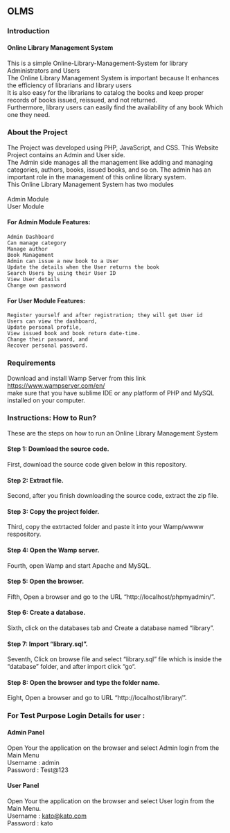 ## OLMS
### Introduction

#### Online Library Management System
This is a simple Online-Library-Management-System for library Administrators and Users<br/>
The Online Library Management System is important because It enhances the efficiency of librarians and library users<br/>
It is also easy for the librarians to catalog the books and keep proper records of books issued, reissued, and not returned.<br/>
Furthermore, library users can easily find the availability of any book Which one they need.

### About the Project
The Project was developed using PHP, JavaScript, and CSS. This Website Project contains an Admin and User side.<br/>
The Admin side manages all the management like adding and managing categories, authors, books, issued books, and so on. The admin has an important role in the management of this online library system.<br/>
This Online Library Management System has two modules<br/><br/>
Admin Module <br/>
User Module

#### For Admin Module Features:

    Admin Dashboard
    Can manage category
    Manage author
    Book Management
    Admin can issue a new book to a User
    Update the details when the User returns the book
    Search Users by using their User ID
    View User details
    Change own password

#### For User Module Features:

    Register yourself and after registration; they will get User id
    Users can view the dashboard,
    Update personal profile,
    View issued book and book return date-time.
    Change their password, and
    Recover personal password.
### Requirements
Download and install Wamp Server from this link https://www.wampserver.com/en/ <br/>
make sure that you have sublime IDE or any platform of PHP and MySQL installed on your computer.

### Instructions: How to Run?
These are the steps on how to run an Online Library Management System
#### Step 1: Download the source code. 
First, download the source code given below in this repository.
#### Step 2: Extract file.
Second, after you finish downloading the source code, extract the zip file.
#### Step 3: Copy the project folder.
Third, copy the extrtacted folder and paste it into your Wamp/wwww respository.
#### Step 4: Open the Wamp server.
Fourth, open Wamp and start Apache and MySQL.
#### Step 5: Open the browser.
Fifth, Open a browser and go to the URL “http://localhost/phpmyadmin/”.
#### Step 6: Create a database.
Sixth, click on the databases tab and Create a database named “library”.
#### Step 7: Import “library.sql”.
Seventh, Click on browse file and select “library.sql” file which is inside the “database” folder, and after import click “go“.
#### Step 8: Open the browser and type the folder name.
Eight, Open a browser and go to URL “http://localhost/library/”.

### For Test Purpose Login Details for user :

#### Admin Panel 
Open Your the application on the browser and select Admin login from the Main Menu<br/>
 Username : admin<br/> 
 Password : Test@123
#### User Panel
Open Your the application on the browser and select User login from the Main Menu.<br/>
Username : kato@kato.com<br/> 
Password : kato
